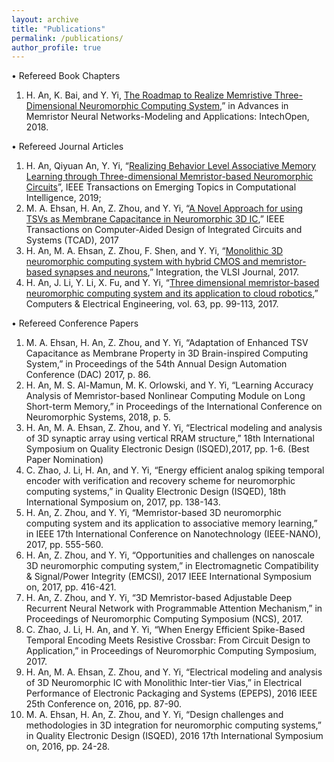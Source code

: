 ```yaml
---
layout: archive
title: "Publications"
permalink: /publications/
author_profile: true
---
```



•	Refereed Book Chapters
1.	H. An, K. Bai, and Y. Yi, [The Roadmap to Realize Memristive Three-Dimensional Neuromorphic Computing System](https://www.intechopen.com/books/advances-in-memristor-neural-networks-modeling-and-applications/the-roadmap-to-realize-memristive-three-dimensional-neuromorphic-computing-system),” in Advances in Memristor Neural Networks-Modeling and Applications: IntechOpen, 2018.
 
•	Refereed Journal Articles
1.	H. An, Qiyuan An, Y. Yi, “[Realizing Behavior Level Associative Memory Learning through Three-dimensional Memristor-based Neuromorphic Circuits](https://ieeexplore.ieee.org/abstract/document/8753741/)”, IEEE Transactions on Emerging Topics in Computational Intelligence, 2019;
2.	M. A. Ehsan, H. An, Z. Zhou, and Y. Yi, “[A Novel Approach for using TSVs as Membrane Capacitance in Neuromorphic 3D IC](https://ieeexplore.ieee.org/abstract/document/8060601),” IEEE Transactions on Computer-Aided Design of Integrated Circuits and Systems (TCAD), 2017
3.	H. An, M. A. Ehsan, Z. Zhou, F. Shen, and Y. Yi, “[Monolithic 3D neuromorphic computing system with hybrid CMOS and memristor-based synapses and neurons](https://www.sciencedirect.com/science/article/pii/S0167926017303413),” Integration, the VLSI Journal, 2017.
4.	H. An, J. Li, Y. Li, X. Fu, and Y. Yi, “[Three dimensional memristor-based neuromorphic computing system and its application to cloud robotics](https://www.sciencedirect.com/science/article/pii/S0045790617318475),” Computers & Electrical Engineering, vol. 63, pp. 99-113, 2017.

•	Refereed Conference Papers
1.	M. A. Ehsan, H. An, Z. Zhou, and Y. Yi, “Adaptation of Enhanced TSV Capacitance as Membrane Property in 3D Brain-inspired Computing System,” in Proceedings of the 54th Annual Design Automation Conference (DAC) 2017, p. 86.
2.	H. An, M. S. Al-Mamun, M. K. Orlowski, and Y. Yi, “Learning Accuracy Analysis of Memristor-based Nonlinear Computing Module on Long Short-term Memory,” in Proceedings of the International Conference on Neuromorphic Systems, 2018, p. 5.
3.	H. An, M. A. Ehsan, Z. Zhou, and Y. Yi, “Electrical modeling and analysis of 3D synaptic array using vertical RRAM structure,” 18th International Symposium on Quality Electronic Design (ISQED),2017, pp. 1-6. (Best Paper Nomination)
4.	C. Zhao, J. Li, H. An, and Y. Yi, “Energy efficient analog spiking temporal encoder with verification and recovery scheme for neuromorphic computing systems,” in Quality Electronic Design (ISQED), 18th International Symposium on, 2017, pp. 138-143.
5.	H. An, Z. Zhou, and Y. Yi, “Memristor-based 3D neuromorphic computing system and its application to associative memory learning,” in IEEE 17th International Conference on Nanotechnology (IEEE-NANO), 2017, pp. 555-560.
6.	H. An, Z. Zhou, and Y. Yi, “Opportunities and challenges on nanoscale 3D neuromorphic computing system,” in Electromagnetic Compatibility & Signal/Power Integrity (EMCSI), 2017 IEEE International Symposium on, 2017, pp. 416-421.
7.	H. An, Z. Zhou, and Y. Yi, “3D Memristor-based Adjustable Deep Recurrent Neural Network with Programmable Attention Mechanism,” in Proceedings of Neuromorphic Computing Symposium (NCS), 2017.
8.	C. Zhao, J. Li, H. An, and Y. Yi, “When Energy Efficient Spike-Based Temporal Encoding Meets Resistive Crossbar: From Circuit Design to Application,” in Proceedings of Neuromorphic Computing Symposium, 2017.
9.	H. An, M. A. Ehsan, Z. Zhou, and Y. Yi, “Electrical modeling and analysis of 3D Neuromorphic IC with Monolithic Inter-tier Vias,” in Electrical Performance of Electronic Packaging and Systems (EPEPS), 2016 IEEE 25th Conference on, 2016, pp. 87-90.
10.	M. A. Ehsan, H. An, Z. Zhou, and Y. Yi, “Design challenges and methodologies in 3D integration for neuromorphic computing systems,” in Quality Electronic Design (ISQED), 2016 17th International Symposium on, 2016, pp. 24-28.

